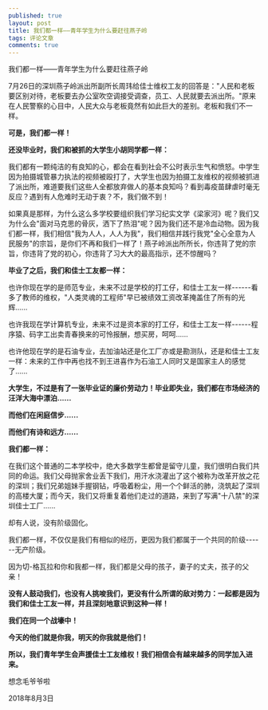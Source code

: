 ```yaml
---
published: true
layout: post
title: 我们都一样——青年学生为什么要赶往燕子岭
tags: 评论文章
comments: true
---
```

我们都一样——青年学生为什么要赶往燕子岭

7月26日的深圳燕子岭派出所副所长周玮给佳士维权工友的回答是："人民和老板要区别对待，老板要去办公室吹空调接受调查，员工、人民就要去派出所。"原来在人民警察的心目中，人民大众与老板竟然有如此巨大的差别。老板和我们不一样。

**可是，我们都一样！**

**还没毕业时，我们和被抓的大学生小胡同学都一样：**

我们都有一颗纯洁的有良知的心，都会在看到社会不公时表示生气和愤怒。中学生因为拍摄城管暴力执法的视频被殴打了，大学生也因为拍摄工友维权的视频被抓进了派出所，难道要我们这些人全都放弃做人的基本良知吗？看到毒疫苗肆虐时毫无反应？遇到有人危难时无动于衷？不，我们做不到！

如果真是那样，为什么这么多学校要组织我们学习纪实文学《梁家河》呢？我们又为什么会"面对马克思的骨灰，洒下了热泪"呢？因为我们还不是冷血动物。因为我们都一样，我们相信"我为人人，人人为我"，我们相信并践行我党"全心全意为人民服务"的宗旨，是你们不再和我们一样了！燕子岭派出所所长，你违背了党的宗旨，你违背了党的初心，你违背了习大大的最高指示，还不惊醒吗？

**毕业了之后，我们和佳士工友都一样：**

也许你现在学的是师范专业，未来不过是学校的打工仔，和佳士工友一样------看多了教师的维权，"人类灵魂的工程师"早已被绩效工资改革掩盖住了所有的光辉......

也许我现在学计算机专业，未来不过是资本家的打工仔，和佳士工友一样------程序猿、码字工出卖青春换来的可怜报酬，想买房，呵呵......

也许他现在学的是石油专业，去加油站还是化工厂亦或是勘测队，还是和佳士工友一样：未来的工作中再也找不到王进喜作为石油工人同时又是国家主人的感觉了......

**大学生，不过是有了一张毕业证的廉价劳动力！毕业即失业，我们都在市场经济的汪洋大海中漂泊......**

**而他们在闲庭信步......**

**而他们有诗和远方......**

**我们都一样：**

在我们这个普通的二本学校中，绝大多数学生都曾是留守儿童，我们很明白我们共同的命运。我们父母抛家舍业丢下我们，用汗水浇灌出了这个被称为改革开放之花的深圳；我们兄弟姐妹手握钢钻，呼吸着粉尘，用一个个鲜活的肺，浇筑起了深圳的高楼大厦；而今天，我们又将重复着他们走过的道路，来到了写满"十八禁"的深圳佳士工厂......

却有人说，没有阶级固化。

我们都一样，不仅仅是我们有相似的经历，更因为我们都属于一个共同的阶级------无产阶级。

因为切-格瓦拉和你和我都一样，我们都是父母的孩子，妻子的丈夫，孩子的父亲！

**没有人鼓动我们，也没有人挑唆我们，更没有什么所谓的敌对势力：一起都是因为我们和佳士工友一样，并且深刻地意识到这种一样！**

**我们在同一个战壕中！**

**今天的他们就是你我，明天的你我就是他们！**

**所以，我们青年学生会声援佳士工友维权！我们相信会有越来越多的同学加入进来。**

想念毛爷爷啦

2018年8月3日
